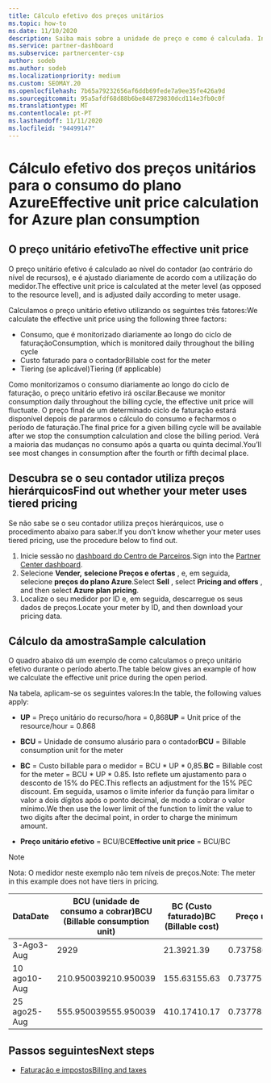 ```yaml
---
title: Cálculo efetivo dos preços unitários
ms.topic: how-to
ms.date: 11/10/2020
description: Saiba mais sobre a unidade de preço e como é calculada. Inclui um cálculo de amostra.
ms.service: partner-dashboard
ms.subservice: partnercenter-csp
author: sodeb
ms.author: sodeb
ms.localizationpriority: medium
ms.custom: SEOMAY.20
ms.openlocfilehash: 7b65a79232656af6ddb69fede7a9ee35fe426a9d
ms.sourcegitcommit: 95a5afdf68d88b6be848729830dcd114e3fb0c0f
ms.translationtype: MT
ms.contentlocale: pt-PT
ms.lasthandoff: 11/11/2020
ms.locfileid: "94499147"
---
```

# <a name="effective-unit-price-calculation-for-azure-plan-consumption"></a><span data-ttu-id="c0338-104">Cálculo efetivo dos preços unitários para o consumo do plano Azure</span><span class="sxs-lookup"><span data-stu-id="c0338-104">Effective unit price calculation for Azure plan consumption</span></span>

## <a name="the-effective-unit-price"></a><span data-ttu-id="c0338-105">O preço unitário efetivo</span><span class="sxs-lookup"><span data-stu-id="c0338-105">The effective unit price</span></span>

<span data-ttu-id="c0338-106">O preço unitário efetivo é calculado ao nível do contador (ao contrário do nível de recursos), e é ajustado diariamente de acordo com a utilização do medidor.</span><span class="sxs-lookup"><span data-stu-id="c0338-106">The effective unit price is calculated at the meter level (as opposed to the resource level), and is adjusted daily according to meter usage.</span></span>

<span data-ttu-id="c0338-107">Calculamos o preço unitário efetivo utilizando os seguintes três fatores:</span><span class="sxs-lookup"><span data-stu-id="c0338-107">We calculate the effective unit price using the following three factors:</span></span>

- <span data-ttu-id="c0338-108">Consumo, que é monitorizado diariamente ao longo do ciclo de faturação</span><span class="sxs-lookup"><span data-stu-id="c0338-108">Consumption, which is monitored daily throughout the billing cycle</span></span>
- <span data-ttu-id="c0338-109">Custo faturado para o contador</span><span class="sxs-lookup"><span data-stu-id="c0338-109">Billable cost for the meter</span></span>
- <span data-ttu-id="c0338-110">Tiering (se aplicável)</span><span class="sxs-lookup"><span data-stu-id="c0338-110">Tiering (if applicable)</span></span>

<span data-ttu-id="c0338-111">Como monitorizamos o consumo diariamente ao longo do ciclo de faturação, o preço unitário efetivo irá oscilar.</span><span class="sxs-lookup"><span data-stu-id="c0338-111">Because we monitor consumption daily throughout the billing cycle, the effective unit price will fluctuate.</span></span> <span data-ttu-id="c0338-112">O preço final de um determinado ciclo de faturação estará disponível depois de pararmos o cálculo do consumo e fecharmos o período de faturação.</span><span class="sxs-lookup"><span data-stu-id="c0338-112">The final price for a given billing cycle will be available after we stop the consumption calculation and close the billing period.</span></span> <span data-ttu-id="c0338-113">Verá a maioria das mudanças no consumo após a quarta ou quinta decimal.</span><span class="sxs-lookup"><span data-stu-id="c0338-113">You’ll see most changes in consumption after the fourth or fifth decimal place.</span></span>

## <a name="find-out-whether-your-meter-uses-tiered-pricing"></a><span data-ttu-id="c0338-114">Descubra se o seu contador utiliza preços hierárquicos</span><span class="sxs-lookup"><span data-stu-id="c0338-114">Find out whether your meter uses tiered pricing</span></span>

<span data-ttu-id="c0338-115">Se não sabe se o seu contador utiliza preços hierárquicos, use o procedimento abaixo para saber.</span><span class="sxs-lookup"><span data-stu-id="c0338-115">If you don’t know whether your meter uses tiered pricing, use the procedure below to find out.</span></span> 

1. <span data-ttu-id="c0338-116">Inicie sessão no [dashboard do Centro de Parceiros](https://partner.microsoft.com/dashboard/).</span><span class="sxs-lookup"><span data-stu-id="c0338-116">Sign into the [Partner Center dashboard](https://partner.microsoft.com/dashboard/).</span></span>
2. <span data-ttu-id="c0338-117">Selecione **Vender,** **selecione Preços e ofertas** , e, em seguida, selecione **preços do plano Azure**.</span><span class="sxs-lookup"><span data-stu-id="c0338-117">Select **Sell** , select **Pricing and offers** , and then select **Azure plan pricing**.</span></span>
3. <span data-ttu-id="c0338-118">Localize o seu medidor por ID e, em seguida, descarregue os seus dados de preços.</span><span class="sxs-lookup"><span data-stu-id="c0338-118">Locate your meter by ID, and then download your pricing data.</span></span> 

## <a name="sample-calculation"></a><span data-ttu-id="c0338-119">Cálculo da amostra</span><span class="sxs-lookup"><span data-stu-id="c0338-119">Sample calculation</span></span>

<span data-ttu-id="c0338-120">O quadro abaixo dá um exemplo de como calculamos o preço unitário efetivo durante o período aberto.</span><span class="sxs-lookup"><span data-stu-id="c0338-120">The table below gives an example of how we calculate the effective unit price during the open period.</span></span>

<span data-ttu-id="c0338-121">Na tabela, aplicam-se os seguintes valores:</span><span class="sxs-lookup"><span data-stu-id="c0338-121">In the table, the following values apply:</span></span> 

- <span data-ttu-id="c0338-122">**UP** = Preço unitário do recurso/hora = 0,868</span><span class="sxs-lookup"><span data-stu-id="c0338-122">**UP** = Unit price of the resource/hour = 0.868</span></span>

- <span data-ttu-id="c0338-123">**BCU** = Unidade de consumo alusário para o contador</span><span class="sxs-lookup"><span data-stu-id="c0338-123">**BCU** = Billable consumption unit for the meter</span></span>

- <span data-ttu-id="c0338-124">**BC** = Custo billable para o medidor = BCU \* UP \* 0,85.</span><span class="sxs-lookup"><span data-stu-id="c0338-124">**BC** = Billable cost for the meter = BCU \* UP \* 0.85.</span></span> <span data-ttu-id="c0338-125">Isto reflete um ajustamento para o desconto de 15% do PEC.</span><span class="sxs-lookup"><span data-stu-id="c0338-125">This reflects an adjustment for the 15% PEC discount.</span></span> <span data-ttu-id="c0338-126">Em seguida, usamos o limite inferior da função para limitar o valor a dois dígitos após o ponto decimal, de modo a cobrar o valor mínimo.</span><span class="sxs-lookup"><span data-stu-id="c0338-126">We then use the lower limit of the function to limit the value to two digits after the decimal point, in order to charge the minimum amount.</span></span> 

- <span data-ttu-id="c0338-127">**Preço unitário efetivo** = BCU/BC</span><span class="sxs-lookup"><span data-stu-id="c0338-127">**Effective unit price** = BCU/BC</span></span>

>[!NOTE]
><span data-ttu-id="c0338-128">Nota: O medidor neste exemplo não tem níveis de preços.</span><span class="sxs-lookup"><span data-stu-id="c0338-128">Note: The meter in this example does not have tiers in pricing.</span></span>

| <span data-ttu-id="c0338-129">Data</span><span class="sxs-lookup"><span data-stu-id="c0338-129">Date</span></span> | <span data-ttu-id="c0338-130">BCU (unidade de consumo a cobrar)</span><span class="sxs-lookup"><span data-stu-id="c0338-130">BCU (Billable consumption unit)</span></span> | <span data-ttu-id="c0338-131">BC (Custo faturado)</span><span class="sxs-lookup"><span data-stu-id="c0338-131">BC (Billable cost)</span></span> | <span data-ttu-id="c0338-132">Preço unitário eficaz</span><span class="sxs-lookup"><span data-stu-id="c0338-132">Effective unit price</span></span> |
| ------ | ----------- | ----------- | ----------- |  
| <span data-ttu-id="c0338-133">3-Ago</span><span class="sxs-lookup"><span data-stu-id="c0338-133">3-Aug</span></span> | <span data-ttu-id="c0338-134">29</span><span class="sxs-lookup"><span data-stu-id="c0338-134">29</span></span> | <span data-ttu-id="c0338-135">21.39</span><span class="sxs-lookup"><span data-stu-id="c0338-135">21.39</span></span> | <span data-ttu-id="c0338-136">0.737586206896552</span><span class="sxs-lookup"><span data-stu-id="c0338-136">0.737586206896552</span></span> |
| <span data-ttu-id="c0338-137">10 ago</span><span class="sxs-lookup"><span data-stu-id="c0338-137">10-Aug</span></span> | <span data-ttu-id="c0338-138">210.950039</span><span class="sxs-lookup"><span data-stu-id="c0338-138">210.950039</span></span> | <span data-ttu-id="c0338-139">155.63</span><span class="sxs-lookup"><span data-stu-id="c0338-139">155.63</span></span> | <span data-ttu-id="c0338-140">0.737757626107858</span><span class="sxs-lookup"><span data-stu-id="c0338-140">0.737757626107858</span></span> |
| <span data-ttu-id="c0338-141">25 ago</span><span class="sxs-lookup"><span data-stu-id="c0338-141">25-Aug</span></span> | <span data-ttu-id="c0338-142">555.950039</span><span class="sxs-lookup"><span data-stu-id="c0338-142">555.950039</span></span> | <span data-ttu-id="c0338-143">410.17</span><span class="sxs-lookup"><span data-stu-id="c0338-143">410.17</span></span> | <span data-ttu-id="c0338-144">0.737782122900436</span><span class="sxs-lookup"><span data-stu-id="c0338-144">0.737782122900436</span></span> |

## <a name="next-steps"></a><span data-ttu-id="c0338-145">Passos seguintes</span><span class="sxs-lookup"><span data-stu-id="c0338-145">Next steps</span></span>

- [<span data-ttu-id="c0338-146">Faturação e impostos</span><span class="sxs-lookup"><span data-stu-id="c0338-146">Billing and taxes</span></span>](billing.md)
